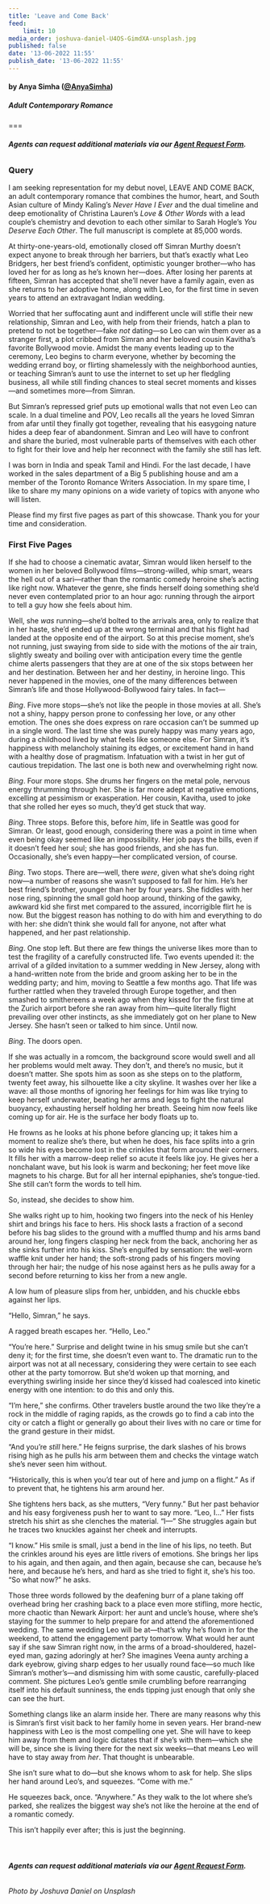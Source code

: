 ```yaml
---
title: 'Leave and Come Back'
feed:
    limit: 10
media_order: joshuva-daniel-U4OS-GimdXA-unsplash.jpg
published: false
date: '13-06-2022 11:55'
publish_date: '13-06-2022 11:55'
---
```


#### by Anya Simha ([@AnyaSimha](https://twitter.com/AnyaSimha?target=_blank))

##### Adult Contemporary Romance

===

###### **Agents can request additional materials via our [Agent Request Form](https://forms.gle/ttzaGQHoahEnkN6h6?target=_blank).**

### Query

I am seeking representation for my debut novel, LEAVE AND COME BACK, an adult contemporary romance that combines the humor, heart, and South Asian culture of Mindy Kaling’s _Never Have I Ever_ and the dual timeline and deep emotionality of Christina Lauren’s _Love & Other Words_ with a lead couple’s chemistry and devotion to each other similar to Sarah Hogle’s _You Deserve Each Other_. The full manuscript is complete at 85,000 words. 

At thirty-one-years-old, emotionally closed off Simran Murthy doesn’t expect anyone to break through her barriers, but that’s exactly what Leo Bridgers, her best friend’s confident, optimistic younger brother—who has loved her for as long as he’s known her—does. After losing her parents at fifteen, Simran has accepted that she’ll never have a family again, even as she returns to her adoptive home, along with Leo, for the first time in seven years to attend an extravagant Indian wedding. 

Worried that her suffocating aunt and indifferent uncle will stifle their new relationship, Simran and Leo, with help from their friends, hatch a plan to pretend to not be together—fake _not_ dating—so Leo can win them over as a stranger first, a plot cribbed from Simran and her beloved cousin Kavitha’s favorite Bollywood movie. Amidst the many events leading up to the ceremony, Leo begins to charm everyone, whether by becoming the wedding errand boy, or flirting shamelessly with the neighborhood aunties, or teaching Simran’s aunt to use the internet to set up her fledgling business, all while still finding chances to steal secret moments and kisses—and sometimes more—from Simran. 

But Simran’s repressed grief puts up emotional walls that not even Leo can scale. In a dual timeline and POV, Leo recalls all the years he loved Simran from afar until they finally got together, revealing that his easygoing nature hides a deep fear of abandonment. Simran and Leo will have to confront and share the buried, most vulnerable parts of themselves with each other to fight for their love and help her reconnect with the family she still has left. 

I was born in India and speak Tamil and Hindi. For the last decade, I have worked in the sales department of a Big 5 publishing house and am a member of the Toronto Romance Writers Association. In my spare time, I like to share my many opinions on a wide variety of topics with anyone who will listen.

Please find my first five pages as part of this showcase. Thank you for your time and consideration. 

### First Five Pages

If she had to choose a cinematic avatar, Simran would liken herself to the women in her beloved Bollywood films—strong-willed, whip smart, wears the hell out of a sari—rather than the romantic comedy heroine she’s acting like right now. Whatever the genre, she finds herself doing something she’d never even contemplated prior to an hour ago: running through the airport to tell a guy how she feels about him. 

Well, she _was_ running—she’d bolted to the arrivals area, only to realize that in her haste, she’d ended up at the wrong terminal and that his flight had landed at the opposite end of the airport. So at this precise moment, she’s not running, just swaying from side to side with the motions of the air train, slightly sweaty and boiling over with anticipation every time the gentle chime alerts passengers that they are at one of the six stops between her and her destination. Between her and her destiny, in heroine lingo. This never happened in the movies, one of the many differences between Simran’s life and those Hollywood-Bollywood fairy tales. In fact—

_Bing_. Five more stops—she’s not like the people in those movies at all. She’s not a shiny, happy person prone to confessing her love, or any other emotion. The ones she does express on rare occasion can’t be summed up in a single word. The last time she was purely happy was many years ago, during a childhood lived by what feels like someone else. For Simran, it’s happiness with melancholy staining its edges, or excitement hand in hand with a healthy dose of pragmatism. Infatuation with a twist in her gut of cautious trepidation. The last one is both new and overwhelming right now. 

_Bing_. Four more stops. She drums her fingers on the metal pole, nervous energy thrumming through her. She is far more adept at negative emotions, excelling at pessimism or exasperation. Her cousin, Kavitha, used to joke that she rolled her eyes so much, they’d get stuck that way. 

_Bing_. Three stops. Before this, before _him_, life in Seattle was good for Simran. Or least, good enough, considering there was a point in time when even being okay seemed like an impossibility. Her job pays the bills, even if it doesn’t feed her soul; she has good friends, and she has fun. Occasionally, she’s even happy—her complicated version, of course.  

_Bing_. Two stops. There are—well, there _were_, given what she’s doing right now—a number of reasons she wasn’t supposed to fall for him. He’s her best friend’s brother, younger than her by four years. She fiddles with her nose ring, spinning the small gold hoop around, thinking of the gawky, awkward kid she first met compared to the assured, incorrigible flirt he is now. But the biggest reason has nothing to do with him and everything to do with her: she didn’t think she would fall for anyone, not after what happened, and her past relationship. 

_Bing_. One stop left.  But there are few things the universe likes more than to test the fragility of a carefully constructed life. Two events upended it: the arrival of a gilded invitation to a summer wedding in New Jersey, along with a hand-written note from the bride and groom asking her to be in the wedding party; and him, moving to Seattle a few months ago. That life was further rattled when they traveled through Europe together, and then smashed to smithereens a week ago when they kissed for the first time at the Zurich airport before she ran away from him—quite literally flight prevailing over other instincts, as she immediately got on her plane to New Jersey. She hasn’t seen or talked to him since. Until now.

_Bing_. The doors open.   

If she was actually in a romcom, the background score would swell and all her problems would melt away. They don’t, and there’s no music, but it doesn’t matter. She spots him as soon as she steps on to the platform, twenty feet away, his silhouette like a city skyline. It washes over her like a wave: all those months of ignoring her feelings for him was like trying to keep herself underwater, beating her arms and legs to fight the natural buoyancy, exhausting herself holding her breath. Seeing him now feels like coming up for air. He is the surface her body floats up to. 

He frowns as he looks at his phone before glancing up; it takes him a moment to realize she’s there, but when he does, his face splits into a grin so wide his eyes become lost in the crinkles that form around their corners. It fills her with a marrow-deep relief so acute it feels like joy. He gives her a nonchalant wave, but his look is warm and beckoning; her feet move like magnets to his charge. But for all her internal epiphanies, she’s tongue-tied. She still can’t form the words to tell him. 

So, instead, she decides to show him. 

She walks right up to him, hooking two fingers into the neck of his Henley shirt and brings his face to hers. His shock lasts a fraction of a second before his bag slides to the ground with a muffled thump and his arms band around her, long fingers clasping her neck from the back, anchoring her as she sinks further into his kiss. She’s engulfed by sensation: the well-worn waffle knit under her hand; the soft-strong pads of his fingers moving through her hair; the nudge of his nose against hers as he pulls away for a second before returning to kiss her from a new angle. 

A low hum of pleasure slips from her, unbidden, and his chuckle ebbs against her lips. 

“Hello, Simran,” he says.

A ragged breath escapes her. “Hello, Leo.”

“You’re here.” Surprise and delight twine in his smug smile but she can’t deny it; for the first time, she doesn’t even want to. The dramatic run to the airport was not at all necessary, considering they were certain to see each other at the party tomorrow. But she’d woken up that morning, and everything swirling inside her since they’d kissed had coalesced into kinetic energy with one intention: to do this and only this.

“I’m here,” she confirms. Other travelers bustle around the two like they’re a rock in the middle of raging rapids, as the crowds go to find a cab into the city or catch a flight or generally go about their lives with no care or time for the grand gesture in their midst. 

“And you’re _still_ here.” He feigns surprise, the dark slashes of his brows rising high as he pulls his arm between them and checks the vintage watch she’s never seen him without.

“Historically, this is when you’d tear out of here and jump on a flight.” As if to prevent that, he tightens his arm around her. 

She tightens hers back, as she mutters, “Very funny.” But her past behavior and his easy forgiveness push her to want to say more. “Leo, I…” Her fists stretch his shirt as she clenches the material. “I—” She struggles again but he traces two knuckles against her cheek and interrupts.

“I know.” His smile is small, just a bend in the line of his lips, no teeth. But the crinkles around his eyes are little rivers of emotions. She brings her lips to his again, and then again, and then again, because she can, because he’s here, and because he’s hers, and hard as she tried to fight it, she’s his too. “So what now?” he asks.

Those three words followed by the deafening burr of a plane taking off overhead bring her crashing back to a place even more stifling, more hectic, more chaotic than Newark Airport: her aunt and uncle’s house, where she’s staying for the summer to help prepare for and attend the aforementioned wedding. The same wedding Leo will be at—that’s why he’s flown in for the weekend, to attend the engagement party tomorrow. What would her aunt say if she saw Simran right now, in the arms of a broad-shouldered, hazel-eyed man, gazing adoringly at her? She imagines Veena aunty arching a dark eyebrow, giving sharp edges to her usually round face—so much like Simran’s mother’s—and dismissing him with some caustic, carefully-placed comment. She pictures Leo’s gentle smile crumbling before rearranging itself into his default sunniness, the ends tipping just enough that only she can see the hurt. 

Something clangs like an alarm inside her. There are many reasons why this is Simran’s first visit back to her family home in seven years. Her brand-new happiness with Leo is the most compelling one yet. She will have to keep him away from them and logic dictates that if she’s with them—which she will be, since she is living there for the next six weeks—that means Leo will have to stay away from _her_. That thought is unbearable. 

She isn’t sure what to do—but she knows whom to ask for help. She slips her hand around Leo’s, and squeezes. “Come with me.”

He squeezes back, once. “Anywhere.” As they walk to the lot where she’s parked, she realizes the biggest way she’s not like the heroine at the end of a romantic comedy. 

This isn’t happily ever after; this is just the beginning.
</br>
</br>
</br>
###### **Agents can request additional materials via our [Agent Request Form](https://forms.gle/ttzaGQHoahEnkN6h6?target=_blank).**
###### Photo by Joshuva Daniel on Unsplash
